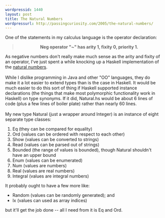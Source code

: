 ```yaml
--- 
wordpressid: 1440
layout: post
title: The Natural Numbers
wordpressurl: http://passingcuriosity.com/2005/the-natural-numbers/
---
```

One of the statements in my calculus language is the operator declaration:<blockquote style="text-align: center; font-weight: bold;">Neg operator "~" has arity 1, fixity 0, priority 1.</blockquote>As negative numbers don't really make much sense as the arity and fixity of an operator, I've just spent a while knocking up a Haskell implementation of the <a href="http://en.wikipedia.org/wiki/Natural_numbers">natural numbers</a>.<br /><br />While I dislike programming in Java and other "OO" languages, they do make it <emph>a lot</emph> easier to extend types than is the case in Haskell. It would be much easier to do this sort of thing if Haskell supported instance declarations (the things that make most polymorphic functionality work in Haskell) on type synonyms. If it did, Natural.hs would be about 6 lines of code (plus a few lines of boiler plate) rather than nearly 60 lines.<br /><br />My new type Natural (just a wrapper around Integer) is an instance of eight separate type classes:<ol><li>Eq (they can be compared for equality)</li><li>Ord (values can be ordered with respect to each other)</li><li>Show (values can be converted to strings)</li><li>Read (values can be parsed out of strings)</li><li>Bounded (the range of values is bounded), though Natural shouldn't have an upper bound</li><li>Enum (values can be enumerated)</li><li>Num (values are numbers)</li><li>Real (values are real numbers)</li><li>Integral (values are integral numbers)</li></ol>It probably ought to have a few more like:<ul><li>Random (values can be randomly generated); and</li><li>Ix (values can used as array indices)</li></ul>but it'll get the job done -- all I need from it is Eq and Ord.
